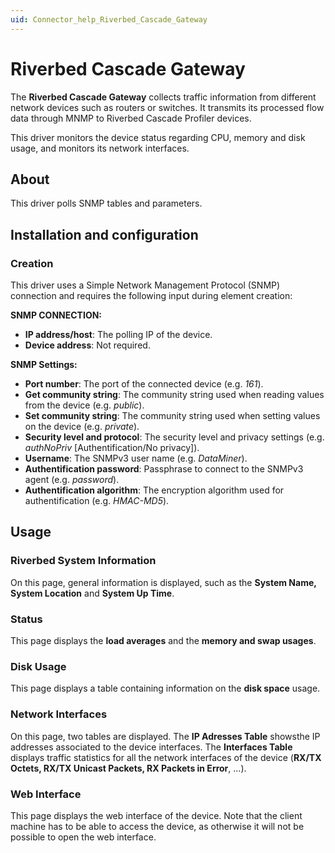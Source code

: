 ```yaml
---
uid: Connector_help_Riverbed_Cascade_Gateway
---
```


# Riverbed Cascade Gateway

The **Riverbed Cascade Gateway** collects traffic information from different network devices such as routers or switches. It transmits its processed flow data through MNMP to Riverbed Cascade Profiler devices.

This driver monitors the device status regarding CPU, memory and disk usage, and monitors its network interfaces.

## About

This driver polls SNMP tables and parameters.

## Installation and configuration

### Creation

This driver uses a Simple Network Management Protocol (SNMP) connection and requires the following input during element creation:

**SNMP CONNECTION:**

- **IP address/host**: The polling IP of the device.
- **Device address**: Not required.

**SNMP Settings:**

- **Port number**: The port of the connected device (e.g. *161*).
- **Get community string**: The community string used when reading values from the device (e.g. *public*).
- **Set community string**: The community string used when setting values on the device (e.g. *private*).
- **Security level and protocol**: The security level and privacy settings (e.g. *authNoPriv* \[Authentification/No privacy\]).
- **Username**: The SNMPv3 user name (e.g. *DataMiner*).
- **Authentification password**: Passphrase to connect to the SNMPv3 agent (e.g. *password*).
- **Authentification algorithm**: The encryption algorithm used for authentification (e.g. *HMAC-MD5*).

## Usage

### Riverbed System Information

On this page, general information is displayed, such as the **System Name, System Location** and **System Up Time**.

### Status

This page displays the **load averages** and the **memory and swap usages**.

### Disk Usage

This page displays a table containing information on the **disk space** usage.

### Network Interfaces

On this page, two tables are displayed. The **IP Adresses Table** showsthe IP addresses associated to the device interfaces. The **Interfaces Table** displays traffic statistics for all the network interfaces of the device (**RX/TX Octets, RX/TX Unicast Packets, RX Packets in Error**, ...).

### Web Interface

This page displays the web interface of the device. Note that the client machine has to be able to access the device, as otherwise it will not be possible to open the web interface.
